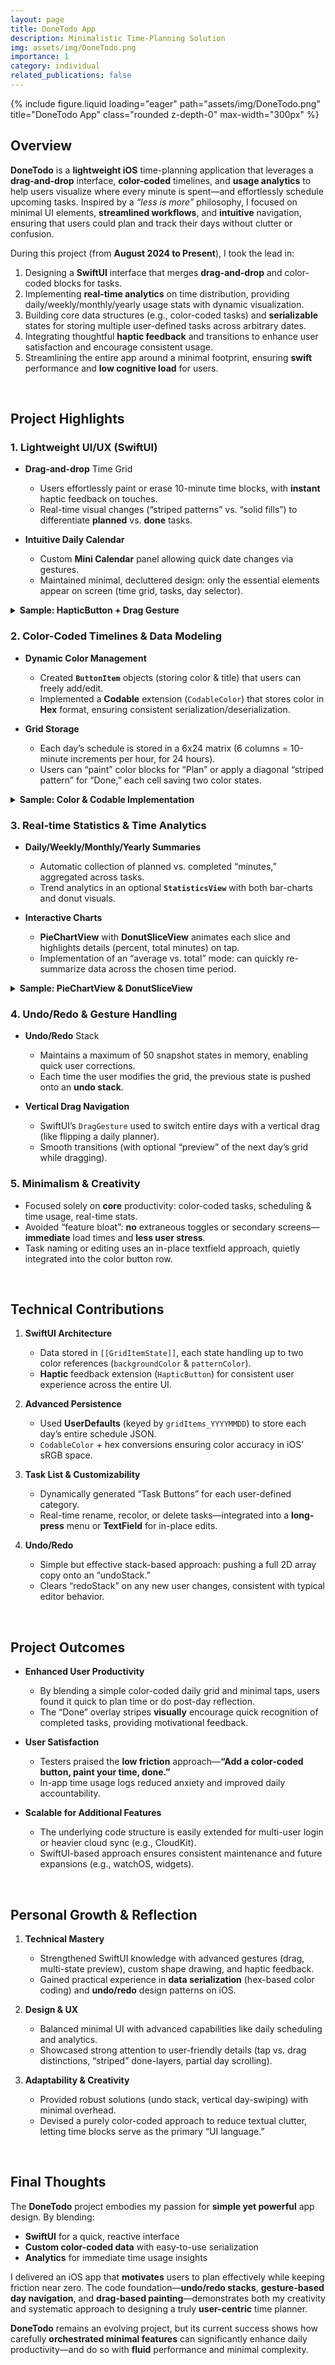 ```yaml
---
layout: page
title: DoneTodo App
description: Minimalistic Time-Planning Solution
img: assets/img/DoneTodo.png
importance: 1
category: individual
related_publications: false
---
```


<div class="row">
  <div class="col-sm mt-3 mt-md-0 text-center">
    {% include figure.liquid
       loading="eager"
       path="assets/img/DoneTodo.png"
       title="DoneTodo App"
       class="rounded z-depth-0"
       max-width="300px"
    %}
  </div>
</div>

## Overview

**DoneTodo** is a **lightweight iOS** time-planning application that leverages a **drag-and-drop** interface, **color-coded** timelines, and **usage analytics** to help users visualize where every minute is spent—and effortlessly schedule upcoming tasks. Inspired by a _“less is more”_ philosophy, I focused on minimal UI elements, **streamlined workflows**, and **intuitive** navigation, ensuring that users could plan and track their days without clutter or confusion.

During this project (from **August 2024 to Present**), I took the lead in:

1. Designing a **SwiftUI** interface that merges **drag-and-drop** and color-coded blocks for tasks.
2. Implementing **real-time analytics** on time distribution, providing daily/weekly/monthly/yearly usage stats with dynamic visualization.
3. Building core data structures (e.g., color-coded tasks) and **serializable** states for storing multiple user-defined tasks across arbitrary dates.
4. Integrating thoughtful **haptic feedback** and transitions to enhance user satisfaction and encourage consistent usage.
5. Streamlining the entire app around a minimal footprint, ensuring **swift** performance and **low cognitive load** for users.

<br>

## Project Highlights

### 1. Lightweight UI/UX (SwiftUI)

- **Drag-and-drop** Time Grid

  - Users effortlessly paint or erase 10-minute time blocks, with **instant** haptic feedback on touches.
  - Real-time visual changes (“striped patterns” vs. “solid fills”) to differentiate **planned** vs. **done** tasks.

- **Intuitive Daily Calendar**
  - Custom **Mini Calendar** panel allowing quick date changes via gestures.
  - Maintained minimal, decluttered design: only the essential elements appear on screen (time grid, tasks, day selector).

<details>
<summary><strong>Sample: HapticButton + Drag Gesture</strong></summary>

{% highlight swift %}
struct HapticButton<Label: View>: View {
var action: () -> Void
var label: () -> Label

    var body: some View {
        Button(action: {
            // Trigger haptic feedback
            let generator = UIImpactFeedbackGenerator(style: .rigid)
            generator.prepare()
            generator.impactOccurred()

            // Perform the original action
            action()
        }, label: label)
    }

}

{% endhighlight %}
**Why it’s clever**:

- Combining **UIImpactFeedbackGenerator** with SwiftUI’s `Button` seamlessly provides user feedback.
- Minimizes code duplication by encapsulating haptics in a custom view, simplifying repeated usage.

</details>

### 2. Color-Coded Timelines & Data Modeling

- **Dynamic Color Management**

  - Created **`ButtonItem`** objects (storing color & title) that users can freely add/edit.
  - Implemented a **Codable** extension (`CodableColor`) that stores color in **Hex** format, ensuring consistent serialization/deserialization.

- **Grid Storage**
  - Each day’s schedule is stored in a 6x24 matrix (6 columns = 10-minute increments per hour, for 24 hours).
  - Users can “paint” color blocks for “Plan” or apply a diagonal “striped pattern” for “Done,” each cell saving two color states.

<details>
<summary><strong>Sample: Color & Codable Implementation</strong></summary>

{% highlight swift %}
struct CodableColor: Codable, Equatable {
let color: Color?

    init(_ color: Color?) {
        self.color = color
    }

    // encoding/decoding color as a hex string
    func encode(to encoder: Encoder) throws {
        var container = encoder.singleValueContainer()
        if let color = color, let hex = color.toHex() {
            try container.encode(hex)
        } else {
            try container.encodeNil()
        }
    }

    init(from decoder: Decoder) throws {
        let container = try decoder.singleValueContainer()
        if let hex = try? container.decode(String.self) {
            self.color = Color(hex: hex)
        } else {
            self.color = nil
        }
    }

}
{% endhighlight %}

**Highlights**:

- Supports full ARGB hex (`#RRGGBBAA` or `#RRGGBB`) for flexible color alpha.
- **`CodableColor`** + `Color(hex:)` allowed robust data persistence in `UserDefaults`, minimizing user friction.

</details>

### 3. Real-time Statistics & Time Analytics

- **Daily/Weekly/Monthly/Yearly Summaries**

  - Automatic collection of planned vs. completed “minutes,” aggregated across tasks.
  - Trend analytics in an optional **`StatisticsView`** with both bar-charts and donut visuals.

- **Interactive Charts**
  - **PieChartView** with **DonutSliceView** animates each slice and highlights details (percent, total minutes) on tap.
  - Implementation of an “average vs. total” mode: can quickly re-summarize data across the chosen time period.

<details>
<summary><strong>Sample: PieChartView & DonutSliceView</strong></summary>

{% highlight swift %}
struct DonutSliceView: View {
var pieSliceData: PieSliceData
var isSelected: Bool

    var body: some View {
        GeometryReader { geometry in
            // compute arcs + shape...
            Path { path in
                // outer arc
                path.addArc( /* omitted */ )
                // inner arc
                // closeSubpath
            }
            .fill(pieSliceData.color)
            // small offset if isSelected = true
        }
    }

}

{% endhighlight %}
**Why it’s clever**:

- Combines **offset** animations with SwiftUI geometry to “pop out” a slice on tap.
- Simple configuration allows toggling between **“Total”** or **“Average”** calculations via a segmented control.

</details>

### 4. Undo/Redo & Gesture Handling

- **Undo/Redo** Stack

  - Maintains a maximum of 50 snapshot states in memory, enabling quick user corrections.
  - Each time the user modifies the grid, the previous state is pushed onto an **undo stack**.

- **Vertical Drag Navigation**
  - SwiftUI’s `DragGesture` used to switch entire days with a vertical drag (like flipping a daily planner).
  - Smooth transitions (with optional “preview” of the next day’s grid while dragging).

### 5. Minimalism & Creativity

- Focused solely on **core** productivity: color-coded tasks, scheduling & time usage, real-time stats.
- Avoided “feature bloat”: **no** extraneous toggles or secondary screens—**immediate** load times and **less user stress**.
- Task naming or editing uses an in-place textfield approach, quietly integrated into the color button row.

<br>

## Technical Contributions

1. **SwiftUI Architecture**

   - Data stored in `[[GridItemState]]`, each state handling up to two color references (`backgroundColor` & `patternColor`).
   - **Haptic** feedback extension (`HapticButton`) for consistent user experience across the entire UI.

2. **Advanced Persistence**

   - Used **UserDefaults** (keyed by `gridItems_YYYYMMDD`) to store each day’s entire schedule JSON.
   - `CodableColor` + hex conversions ensuring color accuracy in iOS’ sRGB space.

3. **Task List & Customizability**

   - Dynamically generated “Task Buttons” for each user-defined category.
   - Real-time rename, recolor, or delete tasks—integrated into a **long-press** menu or **TextField** for in-place edits.

4. **Undo/Redo**
   - Simple but effective stack-based approach: pushing a full 2D array copy onto an “undoStack.”
   - Clears “redoStack” on any new user changes, consistent with typical editor behavior.

<br>

## Project Outcomes

- **Enhanced User Productivity**

  - By blending a simple color-coded daily grid and minimal taps, users found it quick to plan time or do post-day reflection.
  - The “Done” overlay stripes **visually** encourage quick recognition of completed tasks, providing motivational feedback.

- **User Satisfaction**

  - Testers praised the **low friction** approach—**“Add a color-coded button, paint your time, done.”**
  - In-app time usage logs reduced anxiety and improved daily accountability.

- **Scalable for Additional Features**
  - The underlying code structure is easily extended for multi-user login or heavier cloud sync (e.g., CloudKit).
  - SwiftUI-based approach ensures consistent maintenance and future expansions (e.g., watchOS, widgets).

<br>

## Personal Growth & Reflection

1. **Technical Mastery**

   - Strengthened SwiftUI knowledge with advanced gestures (drag, multi-state preview), custom shape drawing, and haptic feedback.
   - Gained practical experience in **data serialization** (hex-based color coding) and **undo/redo** design patterns on iOS.

2. **Design & UX**

   - Balanced minimal UI with advanced capabilities like daily scheduling and analytics.
   - Showcased strong attention to user-friendly details (tap vs. drag distinctions, “striped” done-layers, partial day scrolling).

3. **Adaptability & Creativity**
   - Provided robust solutions (undo stack, vertical day-swiping) with minimal overhead.
   - Devised a purely color-coded approach to reduce textual clutter, letting time blocks serve as the primary “UI language.”

<br>

## Final Thoughts

The **DoneTodo** project embodies my passion for **simple yet powerful** app design. By blending:

- **SwiftUI** for a quick, reactive interface
- **Custom color-coded data** with easy-to-use serialization
- **Analytics** for immediate time usage insights

I delivered an iOS app that **motivates** users to plan effectively while keeping friction near zero. The code foundation—**undo/redo stacks**, **gesture-based day navigation**, and **drag-based painting**—demonstrates both my creativity and systematic approach to designing a truly **user-centric** time planner.

**DoneTodo** remains an evolving project, but its current success shows how carefully **orchestrated minimal features** can significantly enhance daily productivity—and do so with **fluid** performance and minimal complexity.
